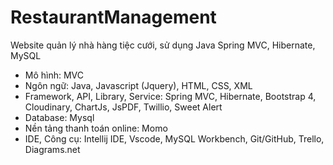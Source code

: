 # RestaurantManagement
Website quản lý nhà hàng tiệc cưới, sử dụng Java Spring MVC, Hibernate, MySQL

- Mô hình: MVC 
- Ngôn ngữ:  Java, Javascript (Jquery), HTML, CSS, XML
- Framework, API, Library, Service: Spring MVC, Hibernate, Bootstrap 4, Cloudinary, ChartJs, JsPDF, Twillio, Sweet Alert
- Database: Mysql
- Nền tảng thanh toán online: Momo
- IDE, Công cụ: Intellij IDE, Vscode, MySQL Workbench, Git/GitHub, Trello, Diagrams.net

